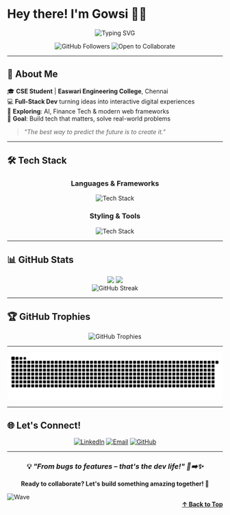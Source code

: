 # Hey there! I'm Gowsi 👩‍💻
<div align="center">
  <img src="https://readme-typing-svg.herokuapp.com?font=Fira+Code&pause=1000&color=FF6B9D&center=true&vCenter=true&width=500&lines=Full-Stack+Developer;React+%26+Angular+Enthusiast;AI+%26+Finance+Tech+Explorer;Turning+Ideas+into+Real+Solutions;Problem+Solver" alt="Typing SVG" />
</div>

<p align="center">
  <img src="https://img.shields.io/github/followers/GowsiSM?label=Followers&style=for-the-badge&color=FF6B9D" alt="GitHub Followers" />
  <img src="https://img.shields.io/badge/Open%20to-Collaborate-brightgreen?style=for-the-badge" alt="Open to Collaborate" />
</p>

---

## 🚀 About Me

🎓 **CSE Student** | **Easwari Engineering College**, Chennai  
💻 **Full-Stack Dev** turning ideas into interactive digital experiences  
🌱 **Exploring**: AI, Finance Tech & modern web frameworks  
🎯 **Goal**: Build tech that matters, solve real-world problems  

> *"The best way to predict the future is to create it."*

---

## 🛠️ Tech Stack

<div align="center">
  <h3>Languages & Frameworks</h3>
  <img src="https://skillicons.dev/icons?i=react,angular,nodejs,js,ts&perline=5" alt="Tech Stack" />
</div>

<div align="center">
  <h3>Styling & Tools</h3>  
  <img src="https://skillicons.dev/icons?i=tailwind,mongodb,git,vite&perline=5" alt="Tech Stack" />
</div>

---

## 📊 GitHub Stats

<div align="center">
  <img height="180em" src="https://github-readme-stats.vercel.app/api?username=GowsiSM&show_icons=true&theme=radical&include_all_commits=true&count_private=true"/>
  <img height="180em" src="https://github-readme-stats.vercel.app/api/top-langs/?username=GowsiSM&layout=compact&langs_count=8&theme=radical"/>
</div>

<div align="center">
  <img src="https://nirzak-streak-stats.vercel.app/?user=GowsiSM&theme=radical&hide_border=false" alt="GitHub Streak" />
</div>

---

## 🏆 GitHub Trophies

<p align="center">
  <img src="https://github-profile-trophy.vercel.app/?username=GowsiSM&theme=radical&no-frame=false&no-bg=true&margin-w=4" alt="GitHub Trophies" />
</p>

---

<div align="center">
  <img src="https://raw.githubusercontent.com/GowsiSM/GowsiSM/output/github-snake-dark.svg" alt="Snake animation" />
</div>

---

## 🌐 Let's Connect!

<div align="center">
  
[![LinkedIn](https://img.shields.io/badge/LinkedIn-0077B5?style=for-the-badge&logo=linkedin&logoColor=white)](https://www.linkedin.com/in/gowsi-s-m/)
[![Email](https://img.shields.io/badge/Email-D14836?style=for-the-badge&logo=gmail&logoColor=white)](mailto:gowsisubbian@gmail.com)
[![GitHub](https://img.shields.io/badge/GitHub-100000?style=for-the-badge&logo=github&logoColor=white)](https://github.com/GowsiSM)

</div>

---

<div align="center">
  
### 💡 *"From bugs to features – that's the dev life!" 🐛➡️✨* 

**Ready to collaborate? Let's build something amazing together! 🚀**

</div>
<img src="https://raw.githubusercontent.com/mayhemantt/mayhemantt/Update/svg/Bottom.svg" alt="Wave" />

<div align="right">
  <b><a href="#hey-there-im-gowsi-">↑ Back to Top</a></b>
</div>
